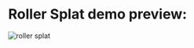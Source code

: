 
# Roller Splat demo preview: 
![roller splat](https://user-images.githubusercontent.com/46083980/87718698-eea72f80-c7ba-11ea-97d0-25d91c861ede.png)

